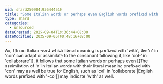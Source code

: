 ```yaml
---
uid: shard2509041936444510
title: "Some Italian words or perhaps even English words prefixed with 'co-' may indicate 'with' as well"
type: shard
categories:
  - unsourced
dateCreated: 2025-09-04T19:36:44+08:00
dateModified: 2025-09-05T00:48:16+08:00
---
```

As, [[In an Italian word which literal meaning is prefixed with 'with', the 'n' in 'con' can adapt or assimilate to the consonant following it, like 'col-' in 'collaborare']], it follows that some Italian words or perhaps even [[The assimilation of 'n' in  Italian words with their literal meaning prefixed with 'con' may as well be true for English, such as 'col' in 'collaborate'|English words prefixed with '-co']] may indicate 'with' as well.
